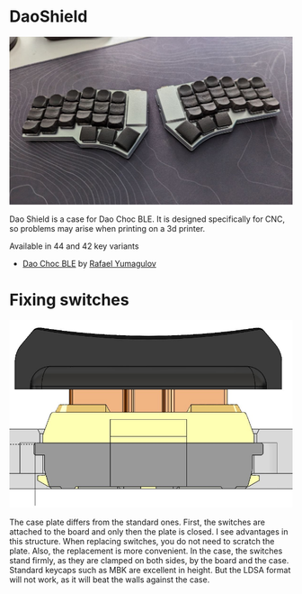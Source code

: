 # DaoShield
![Dao Shield](pics/DaoShield.JPG)

Dao Shield is a case for Dao Choc BLE. It is designed specifically for CNC, so problems may arise when printing on a 3d printer.

Available in 44 and 42 key variants

- [Dao Choc BLE](https://github.com/yumagulovrn/dao-choc-ble) by [Rafael Yumagulov](https://github.com/yumagulovrn) 


# Fixing switches
![Dao Shield](pics/0.2.jpg)

The case plate differs from the standard ones. First, the switches are attached to the board and only then the plate is closed. 
I see advantages in this structure. When replacing switches, you do not need to scratch the plate. Also, the replacement is more convenient. 
In the case, the switches stand firmly, as they are clamped on both sides, by the board and the case.
Standard keycaps such as MBK are excellent in height. But the LDSA format will not work, as it will beat the walls against the case.
